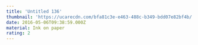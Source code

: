 ```yaml
---
title: 'Untitled 136'
thumbnail: 'https://ucarecdn.com/bfa81c3e-e463-488c-b349-bdd07e82bf4b/'
date: 2016-05-06T09:38:59.000Z
material: Ink on paper
rating: 2
---
```

